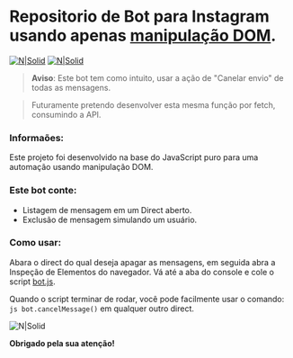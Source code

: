# Repositorio de Bot para Instagram usando apenas [manipulação DOM](https://developer.mozilla.org/pt-BR/docs/Web/API/Document_Object_Model).

[![N|Solid](https://cdn.discordapp.com/attachments/631607183301148672/724397007170568313/paypal.png)](https://www.paypal.com/cgi-bin/webscr?cmd=_donations&business=fabinhoec2210@gmail.com&item_name=F%C3%A1bio&currency_code=BRL)  [![N|Solid](https://cdn.discordapp.com/attachments/631607183301148672/724397005543178270/picpay.png)](https://app.picpay.com/user/smuu)

> **Aviso**: Este bot tem como intuito, usar a ação de "Canelar envio" de todas as mensagens.

> Futuramente pretendo desenvolver esta mesma função por fetch, consumindo a API.

### Informaões:
 Este projeto foi desenvolvido na base do JavaScript puro para uma automação usando manipulação DOM.
 

### Este bot conte:
- Listagem de mensagem em um Direct aberto.
- Exclusão de mensagem simulando um usuário. 


### Como usar:
Abara o direct do qual deseja apagar as mensagens, em seguida abra a Inspeção de Elementos do navegador.
Vá até a aba do console e cole o script [bot.js](/bot.js).

Quando o script terminar de rodar, você pode facilmente usar o comando: ```js bot.cancelMessage()``` em qualquer outro direct.

![N|Solid](https://imgur.com/9xl3l48.gif)



**Obrigado pela sua atenção!**
	
